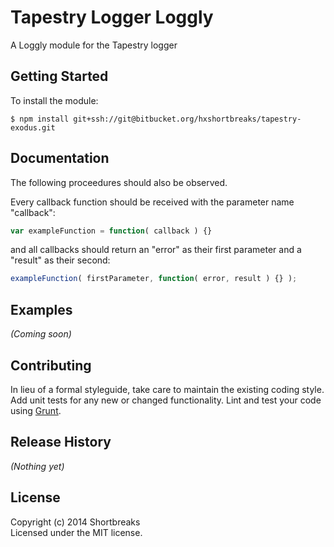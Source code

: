 # Tapestry Logger Loggly

A Loggly module for the Tapestry logger

## Getting Started
To install the module:
```
$ npm install git+ssh://git@bitbucket.org/hxshortbreaks/tapestry-exodus.git
```
## Documentation

The following proceedures should also be observed.

Every callback function should be received with the parameter name "callback":
```javascript
var exampleFunction = function( callback ) {}
```
and all callbacks should return an "error" as their first parameter and a "result" as their second:
```javascript
exampleFunction( firstParameter, function( error, result ) {} );
```
## Examples
_(Coming soon)_

## Contributing
In lieu of a formal styleguide, take care to maintain the existing coding style. Add unit tests for any new or changed functionality. Lint and test your code using [Grunt](http://gruntjs.com/).

## Release History
_(Nothing yet)_

## License
Copyright (c) 2014 Shortbreaks  
Licensed under the MIT license.